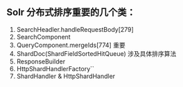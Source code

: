## Solr 分布式排序重要的几个类：

1. SearchHeadler.handleRequestBody[279]
2. SearchComponent
3. QueryComponent.mergeIds[774]          重要
4. ShardDoc(ShardFieldSortedHitQueue)    涉及具体排序算法
5. ResponseBuilder
6. HttpShardHandlerFactory``
7. ShardHandler & HttpShardHandler

